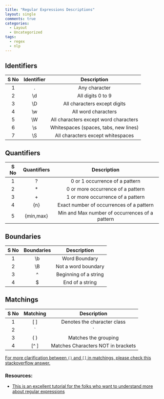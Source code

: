 ```yaml
---
title: "Regular Expressions Descriptions"
layout: single
comments: true 
categories:
  - Layout
  - Uncategorized
tags:
  - regex
  - nlp
---
```


## Identifiers
S No | Identifier | Description | 
:---------:|:---------:|:----------:| 
1| .  | Any character | 
2| \d | All digits  0 to 9 |
3| \D | All characters except digits| 
4| \w | All word characters | 
5| \W | All characters except word characters |
6| \s | Whitespaces (spaces, tabs, new lines) |
7| \S | All characters except whitespaces | 


## Quantifiers
S No|Quantifiers | Description | 
:---------:|:---------:|:----------:|
 1 | ? | 0 or 1 occurrence of a pattern 
 2 | * | 0 or more occurrence of a pattern
 3 | + | 1 or more occurrence of a pattern
 4 | {n}| Exact number of occurrences of a pattern
 5 | {min,max} | Min and Max number of occurrences of a pattern


 ## Boundaries
S No| Boundaries | Description | 
:---------:|:---------:|:----------:|
 1 | \b | Word Boundary
 2 | \B | Not a word boundary
 3 |  ^ | Beginning of a string
 4 | $  | End of a string

 ## Matchings
S No| Matching | Description | 
:--:|:---------:|:----------:|
1   |    [ ]    | Denotes the character class
2   |    `|`    | Matches either of the character patterns
3   |    ( )    | Matches the grouping
4   |    [^ ]   | Matches Characters NOT in brackets

[For more clarification between `()` and `[]` in matchings, please check this stackoverflow answer.](https://stackoverflow.com/a/3789451)

### Resources:
*  [This is an excellent tutorial for the folks who want to understand more about regular expressions](https://www.youtube.com/watch?v=sa-TUpSx1JA)

